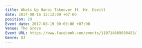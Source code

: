 ```yaml
---
title: Whats Up Hanoi Takeover ft. Mr. Devitt
date: 2017-08-16 12:12:00 +07:00
position: 29
Event date: 2017-08-19 00:00:00 +07:00
Venue: The Grove
Event URL: https://www.facebook.com/events/110714669650453/
Genre: DJ
---
```


